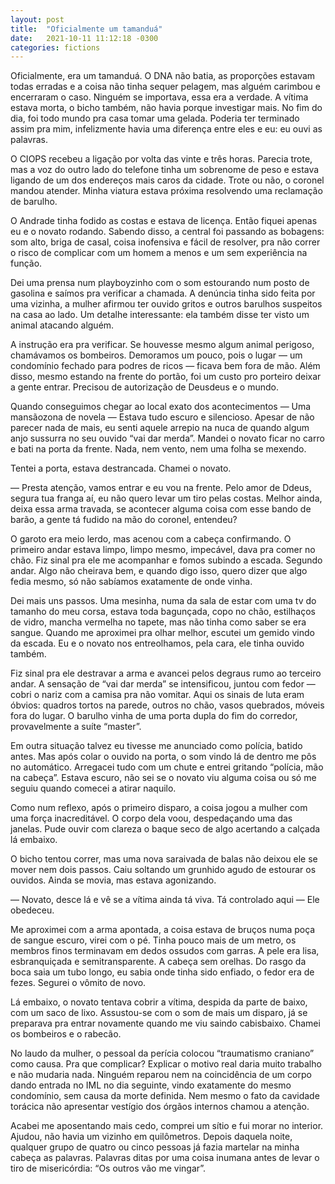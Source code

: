 ```yaml
---
layout: post
title:  "Oficialmente um tamanduá"
date:   2021-10-11 11:12:18 -0300
categories: fictions
---
```


Oficialmente, era um tamanduá. O DNA não batia, as proporções estavam todas erradas e a coisa não tinha sequer pelagem, mas alguém carimbou e encerraram o caso. Ninguém se importava, essa era a verdade. A vítima estava morta, o bicho também, não havia porque investigar mais. No fim do dia, foi todo mundo pra casa tomar uma gelada. Poderia ter terminado assim pra mim, infelizmente havia uma diferença entre eles e eu: eu ouvi as palavras.

O CIOPS recebeu a ligação por volta das vinte e três horas. Parecia trote, mas a voz do outro lado do telefone tinha um sobrenome de peso e estava ligando de um dos endereços mais caros da cidade. Trote ou não, o coronel mandou atender. Minha viatura estava próxima resolvendo uma reclamação de barulho.

O Andrade tinha fodido as costas e estava de licença. Então fiquei apenas eu e o novato rodando. Sabendo disso, a central foi passando as bobagens: som alto, briga de casal, coisa inofensiva e fácil de resolver, pra não correr o risco de complicar com um homem a menos e um sem experiência na função.

Dei uma prensa num playboyzinho com o som estourando num posto de gasolina e saímos pra verificar a chamada. A denúncia tinha sido feita por uma vizinha, a mulher afirmou ter ouvido gritos e outros barulhos suspeitos na casa ao lado. Um detalhe interessante: ela também disse ter visto um animal atacando alguém.

A instrução era pra verificar. Se houvesse mesmo algum animal perigoso, chamávamos os bombeiros. Demoramos um pouco, pois o lugar — um condomínio fechado para podres de ricos — ficava bem fora de mão. Além disso, mesmo estando na frente do portão, foi um custo pro porteiro deixar a gente entrar. Precisou de autorização de Deusdeus e o mundo.

Quando conseguimos chegar ao local exato dos acontecimentos — Uma mansãozona de novela — Estava tudo escuro e silencioso. Apesar de não parecer nada de mais, eu senti aquele arrepio na nuca de quando algum anjo sussurra no seu ouvido “vai dar merda”. Mandei o novato ficar no carro e bati na porta da frente. Nada, nem vento, nem uma folha se mexendo.

Tentei a porta, estava destrancada. Chamei o novato.

— Presta atenção, vamos entrar e eu vou na frente. Pelo amor de Ddeus, segura tua franga aí, eu não quero levar um tiro pelas costas. Melhor ainda, deixa essa arma travada, se acontecer alguma coisa com esse bando de barão, a gente tá fudido na mão do coronel, entendeu?

O garoto era meio lerdo, mas acenou com a cabeça confirmando. O primeiro andar estava limpo, limpo mesmo, impecável, dava pra comer no chão. Fiz sinal pra ele me acompanhar e fomos subindo a escada. Segundo andar. Algo não cheirava bem, e quando digo isso, quero dizer que algo fedia mesmo, só não sabíamos exatamente de onde vinha.

Dei mais uns passos. Uma mesinha, numa da sala de estar com uma tv do tamanho do meu corsa, estava toda bagunçada, copo no chão, estilhaços de vidro, mancha vermelha no tapete, mas não tinha como saber se era sangue. Quando me aproximei pra olhar melhor, escutei um gemido vindo da escada. Eu e o novato nos entreolhamos, pela cara, ele tinha ouvido também.

Fiz sinal pra ele destravar a arma e avancei pelos degraus rumo ao terceiro andar. A sensação de “vai dar merda” se intensificou, juntou com fedor — cobri o nariz com a camisa pra não vomitar. Aqui os sinais de luta eram óbvios: quadros tortos na parede, outros no chão, vasos quebrados, móveis fora do lugar. O barulho vinha de uma porta dupla do fim do corredor, provavelmente a suíte “master”.

Em outra situação talvez eu tivesse me anunciado como polícia, batido antes. Mas após colar o ouvido na porta, o som vindo lá de dentro me pôs no automático. Arregacei tudo com um chute e entrei gritando “polícia, mão na cabeça”. Estava escuro, não sei se o novato viu alguma coisa ou só me seguiu quando comecei a atirar naquilo.

Como num reflexo, após o primeiro disparo, a coisa jogou a mulher com uma força inacreditável. O corpo dela voou, despedaçando uma das janelas. Pude ouvir com clareza o baque seco de algo acertando a calçada lá embaixo.

O bicho tentou correr, mas uma nova saraivada de balas não deixou ele se mover nem dois passos. Caiu soltando um grunhido agudo de estourar os ouvidos. Ainda se movia, mas estava agonizando.

— Novato, desce lá e vê se a vítima ainda tá viva. Tá controlado aqui — Ele obedeceu.

Me aproximei com a arma apontada, a coisa estava de bruços numa poça de sangue escuro, virei com o pé. Tinha pouco mais de um metro, os membros finos terminavam em dedos ossudos com garras. A pele era lisa, esbranquiçada e semitransparente. A cabeça sem orelhas. Do rasgo da boca saia um tubo longo, eu sabia onde tinha sido enfiado, o fedor era de fezes. Segurei o vômito de novo.

Lá embaixo, o novato tentava cobrir a vítima, despida da parte de baixo, com um saco de lixo. Assustou-se com o som de mais um disparo, já se preparava pra entrar novamente quando me viu saindo cabisbaixo. Chamei os bombeiros e o rabecão.

No laudo da mulher, o pessoal da perícia colocou “traumatismo craniano” como causa. Pra que complicar? Explicar o motivo real daria muito trabalho e não mudaria nada. Ninguém reparou nem na coincidência de um corpo dando entrada no IML no dia seguinte, vindo exatamente do mesmo condomínio, sem causa da morte definida. Nem mesmo o fato da cavidade torácica não apresentar vestígio dos órgãos internos chamou a atenção.

Acabei me aposentando mais cedo, comprei um sítio e fui morar no interior. Ajudou, não havia um vizinho em quilômetros. Depois daquela noite, qualquer grupo de quatro ou cinco pessoas já fazia martelar na minha cabeça as palavras. Palavras ditas por uma coisa inumana antes de levar o tiro de misericórdia: “Os outros vão me vingar”.
